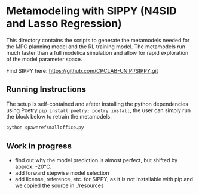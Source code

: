 # Metamodeling with SIPPY (N4SID and Lasso Regression)

This directory contains the scripts to generate the metamodels
needed for the MPC planning model and the RL training model. The
metamodels run much faster than a full modelica simulation and
allow for rapid exploration of the model parameter space.

Find SIPPY here: https://github.com/CPCLAB-UNIPI/SIPPY.git

## Running Instructions

The setup is self-contained and afeter installing the python 
dependencies using Poetry `pip install poetry; poetry install`,
the user can simply run the block below to retrain the metamodels.

```bash
python spawnrefsmalloffice.py
```
## Work in progress

- find out why the model prediction is almost perfect, but shifted by approx. -20°C.
- add forward stepwise model selection
- add license, reference, etc. for SIPPY, as it is not installable with pip and we copied the source in ./resources
